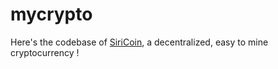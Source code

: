 # mycrypto
Here's the codebase of [SiriCoin](https://siricoin.tech/), a decentralized, easy to mine cryptocurrency !